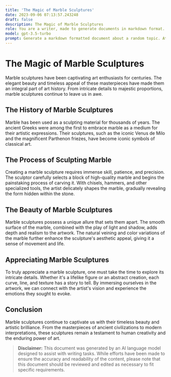 ```yaml
---
title: 'The Magic of Marble Sculptures'
date: 2023-09-06 07:13:57.243248
draft: false
description: The Magic of Marble Sculptures
role: You are a writer, made to generate documents in markdown format. It is very important that all of the documents you generate are in valid markdown format.
model: gpt-3.5-turbo
prompt: Generate a markdown formatted document about a random topic. At the bottom, include a disclaimer explaining that the document was generated by you. The first line of the document should be the title. Make sure that the entire document is in proper markdown format, using a mix of various tags to make the document visually appealing.
---
```


# The Magic of Marble Sculptures

Marble sculptures have been captivating art enthusiasts for centuries. The elegant beauty and timeless appeal of these masterpieces have made them an integral part of art history. From intricate details to majestic proportions, marble sculptures continue to leave us in awe.

## The History of Marble Sculptures

Marble has been used as a sculpting material for thousands of years. The ancient Greeks were among the first to embrace marble as a medium for their artistic expressions. Their sculptures, such as the iconic Venus de Milo and the magnificent Parthenon friezes, have become iconic symbols of classical art.

## The Process of Sculpting Marble

Creating a marble sculpture requires immense skill, patience, and precision. The sculptor carefully selects a block of high-quality marble and begins the painstaking process of carving it. With chisels, hammers, and other specialized tools, the artist delicately shapes the marble, gradually revealing the form hidden within the stone.

## The Beauty of Marble Sculptures

Marble sculptures possess a unique allure that sets them apart. The smooth surface of the marble, combined with the play of light and shadow, adds depth and realism to the artwork. The natural veining and color variations of the marble further enhance the sculpture's aesthetic appeal, giving it a sense of movement and life.

## Appreciating Marble Sculptures

To truly appreciate a marble sculpture, one must take the time to explore its intricate details. Whether it's a lifelike figure or an abstract creation, each curve, line, and texture has a story to tell. By immersing ourselves in the artwork, we can connect with the artist's vision and experience the emotions they sought to evoke.

## Conclusion

Marble sculptures continue to captivate us with their timeless beauty and artistic brilliance. From the masterpieces of ancient civilizations to modern interpretations, these sculptures remain a testament to human creativity and the enduring power of art.

> **Disclaimer:** This document was generated by an AI language model designed to assist with writing tasks. While efforts have been made to ensure the accuracy and readability of the content, please note that this document should be reviewed and edited as necessary to fit specific requirements.